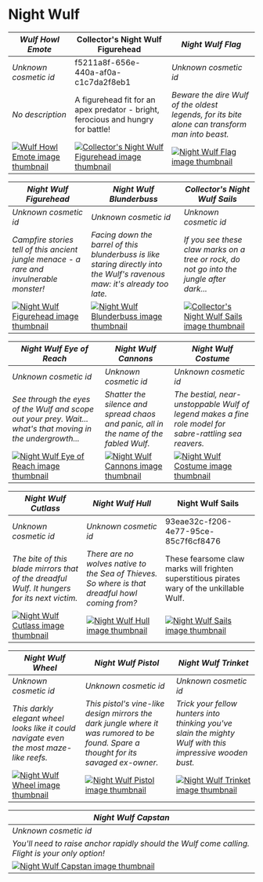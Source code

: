 # Night Wulf

| *Wulf Howl Emote* | Collector's Night Wulf Figurehead | *Night Wulf Flag* |
| ----------------- | --------------------------------- | ----------------- |
| *Unknown cosmetic id* | f5211a8f-656e-440a-af0a-c1c7da2f8eb1 | *Unknown cosmetic id* |
| *No description* | A figurehead fit for an apex predator - bright, ferocious and hungry for battle! | *Beware the dire Wulf of the oldest legends, for its bite alone can transform man into beast.* |
| [![*Wulf Howl Emote* image thumbnail](https://cdn.merciasquill.com/images/67035fed8ad30bf0035179c4)](https://seaofthieves.wiki.gg/wiki/Wulf_Howl_Emote) | [![Collector's Night Wulf Figurehead image thumbnail](https://seaofthieves.wiki.gg/images/a/a9/Collector%27s_Night_Wulf_Figurehead.png)](https://seaofthieves.wiki.gg/wiki/Collector's_Night_Wulf_Figurehead) | [![*Night Wulf Flag* image thumbnail](https://cdn.merciasquill.com/images/67035fed8ad30bf0035179c4)](https://seaofthieves.wiki.gg/wiki/Night_Wulf_Flag) |

| *Night Wulf Figurehead* | *Night Wulf Blunderbuss* | *Collector's Night Wulf Sails* |
| ----------------------- | ------------------------ | ------------------------------ |
| *Unknown cosmetic id* | *Unknown cosmetic id* | *Unknown cosmetic id* |
| *Campfire stories tell of this ancient jungle menace - a rare and invulnerable monster!* | *Facing down the barrel of this blunderbuss is like staring directly into the Wulf's ravenous maw: it's already too late.* | *If you see these claw marks on a tree or rock, do not go into the jungle after dark...* |
| [![*Night Wulf Figurehead* image thumbnail](https://cdn.merciasquill.com/images/67035fed8ad30bf0035179c4)](https://seaofthieves.wiki.gg/wiki/Night_Wulf_Figurehead) | [![*Night Wulf Blunderbuss* image thumbnail](https://cdn.merciasquill.com/images/67035fed8ad30bf0035179c4)](https://seaofthieves.wiki.gg/wiki/Night_Wulf_Blunderbuss) | [![*Collector's Night Wulf Sails* image thumbnail](https://cdn.merciasquill.com/images/67035fed8ad30bf0035179c4)](https://seaofthieves.wiki.gg/wiki/Collector's_Night_Wulf_Sails) |

| *Night Wulf Eye of Reach* | *Night Wulf Cannons* | *Night Wulf Costume* |
| ------------------------- | -------------------- | -------------------- |
| *Unknown cosmetic id* | *Unknown cosmetic id* | *Unknown cosmetic id* |
| *See through the eyes of the Wulf and scope out your prey. Wait... what's that moving in the undergrowth...* | *Shatter the silence and spread chaos and panic, all in the name of the fabled Wulf.* | *The bestial, near-unstoppable Wulf of legend makes a fine role model for sabre-rattling sea reavers.* |
| [![*Night Wulf Eye of Reach* image thumbnail](https://cdn.merciasquill.com/images/67035fed8ad30bf0035179c4)](https://seaofthieves.wiki.gg/wiki/Night_Wulf_Eye_of_Reach) | [![*Night Wulf Cannons* image thumbnail](https://cdn.merciasquill.com/images/67035fed8ad30bf0035179c4)](https://seaofthieves.wiki.gg/wiki/Night_Wulf_Cannons) | [![*Night Wulf Costume* image thumbnail](https://cdn.merciasquill.com/images/67035fed8ad30bf0035179c4)](https://seaofthieves.wiki.gg/wiki/Night_Wulf_Costume) |

| *Night Wulf Cutlass* | *Night Wulf Hull* | Night Wulf Sails |
| -------------------- | ----------------- | ---------------- |
| *Unknown cosmetic id* | *Unknown cosmetic id* | 93eae32c-f206-4e77-95ce-85c7f6cf8476 |
| *The bite of this blade mirrors that of the dreadful Wulf. It hungers for its next victim.* | *There are no wolves native to the Sea of Thieves. So where is that dreadful howl coming from?* | These fearsome claw marks will frighten superstitious pirates wary of the unkillable Wulf. |
| [![*Night Wulf Cutlass* image thumbnail](https://cdn.merciasquill.com/images/67035fed8ad30bf0035179c4)](https://seaofthieves.wiki.gg/wiki/Night_Wulf_Cutlass) | [![*Night Wulf Hull* image thumbnail](https://cdn.merciasquill.com/images/67035fed8ad30bf0035179c4)](https://seaofthieves.wiki.gg/wiki/Night_Wulf_Hull) | [![Night Wulf Sails image thumbnail](https://seaofthieves.wiki.gg/images/0/09/Night_Wulf_Sails.png)](https://seaofthieves.wiki.gg/wiki/Night_Wulf_Sails) |

| *Night Wulf Wheel* | *Night Wulf Pistol* | *Night Wulf Trinket* |
| ------------------ | ------------------- | -------------------- |
| *Unknown cosmetic id* | *Unknown cosmetic id* | *Unknown cosmetic id* |
| *This darkly elegant wheel looks like it could navigate even the most maze-like reefs.* | *This pistol's vine-like design mirrors the dark jungle where it was rumored to be found. Spare a thought for its savaged ex-owner.* | *Trick your fellow hunters into thinking you've slain the mighty Wulf with this impressive wooden bust.* |
| [![*Night Wulf Wheel* image thumbnail](https://cdn.merciasquill.com/images/67035fed8ad30bf0035179c4)](https://seaofthieves.wiki.gg/wiki/Night_Wulf_Wheel) | [![*Night Wulf Pistol* image thumbnail](https://cdn.merciasquill.com/images/67035fed8ad30bf0035179c4)](https://seaofthieves.wiki.gg/wiki/Night_Wulf_Pistol) | [![*Night Wulf Trinket* image thumbnail](https://cdn.merciasquill.com/images/67035fed8ad30bf0035179c4)](https://seaofthieves.wiki.gg/wiki/Night_Wulf_Trinket) |

| *Night Wulf Capstan* |
| -------------------- |
| *Unknown cosmetic id* |
| *You'll need to raise anchor rapidly should the Wulf come calling. Flight is your only option!* |
| [![*Night Wulf Capstan* image thumbnail](https://cdn.merciasquill.com/images/67035fed8ad30bf0035179c4)](https://seaofthieves.wiki.gg/wiki/Night_Wulf_Capstan) |

